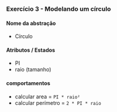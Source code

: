 ### Exercício 3 - Modelando um círculo

#### Nome da abstração

- Círculo

#### Atributos / Estados

- PI
- raio (tamanho)

#### comportamentos

- calcular area = `PI * raio²`
- calcular perímetro = `2 * PI * raio`
